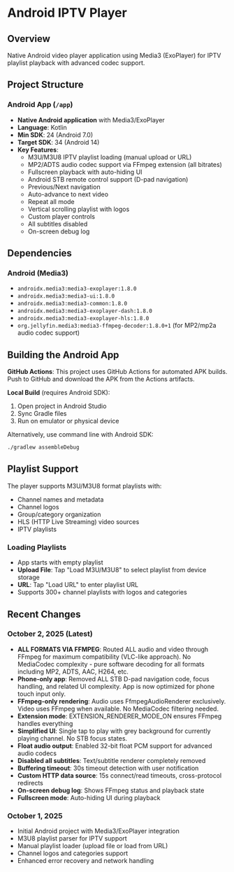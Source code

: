 # Android IPTV Player

## Overview
Native Android video player application using Media3 (ExoPlayer) for IPTV playlist playback with advanced codec support.

## Project Structure

### Android App (`/app`)
- **Native Android application** with Media3/ExoPlayer
- **Language**: Kotlin
- **Min SDK**: 24 (Android 7.0)
- **Target SDK**: 34 (Android 14)
- **Key Features**:
  - M3U/M3U8 IPTV playlist loading (manual upload or URL)
  - MP2/ADTS audio codec support via FFmpeg extension (all bitrates)
  - Fullscreen playback with auto-hiding UI
  - Android STB remote control support (D-pad navigation)
  - Previous/Next navigation
  - Auto-advance to next video
  - Repeat all mode
  - Vertical scrolling playlist with logos
  - Custom player controls
  - All subtitles disabled
  - On-screen debug log

## Dependencies

### Android (Media3)
- `androidx.media3:media3-exoplayer:1.8.0`
- `androidx.media3:media3-ui:1.8.0`
- `androidx.media3:media3-common:1.8.0`
- `androidx.media3:media3-exoplayer-dash:1.8.0`
- `androidx.media3:media3-exoplayer-hls:1.8.0`
- `org.jellyfin.media3:media3-ffmpeg-decoder:1.8.0+1` (for MP2/mp2a audio codec support)

## Building the Android App

**GitHub Actions**: This project uses GitHub Actions for automated APK builds. Push to GitHub and download the APK from the Actions artifacts.

**Local Build** (requires Android SDK):
1. Open project in Android Studio
2. Sync Gradle files
3. Run on emulator or physical device

Alternatively, use command line with Android SDK:
```bash
./gradlew assembleDebug
```

## Playlist Support

The player supports M3U/M3U8 format playlists with:
- Channel names and metadata
- Channel logos
- Group/category organization
- HLS (HTTP Live Streaming) video sources
- IPTV playlists

### Loading Playlists
- App starts with empty playlist
- **Upload File**: Tap "Load M3U/M3U8" to select playlist from device storage
- **URL**: Tap "Load URL" to enter playlist URL
- Supports 300+ channel playlists with logos and categories

## Recent Changes

### October 2, 2025 (Latest)
- **ALL FORMATS VIA FFMPEG**: Routed ALL audio and video through FFmpeg for maximum compatibility (VLC-like approach). No MediaCodec complexity - pure software decoding for all formats including MP2, ADTS, AAC, H264, etc.
- **Phone-only app**: Removed ALL STB D-pad navigation code, focus handling, and related UI complexity. App is now optimized for phone touch input only.
- **FFmpeg-only rendering**: Audio uses FfmpegAudioRenderer exclusively. Video uses FFmpeg when available. No MediaCodec filtering needed.
- **Extension mode**: EXTENSION_RENDERER_MODE_ON ensures FFmpeg handles everything
- **Simplified UI**: Single tap to play with grey background for currently playing channel. No STB focus states.
- **Float audio output**: Enabled 32-bit float PCM support for advanced audio codecs
- **Disabled all subtitles**: Text/subtitle renderer completely removed
- **Buffering timeout**: 30s timeout detection with user notification
- **Custom HTTP data source**: 15s connect/read timeouts, cross-protocol redirects
- **On-screen debug log**: Shows FFmpeg status and playback state
- **Fullscreen mode**: Auto-hiding UI during playback

### October 1, 2025
- Initial Android project with Media3/ExoPlayer integration
- M3U8 playlist parser for IPTV support
- Manual playlist loader (upload file or load from URL)
- Channel logos and categories support
- Enhanced error recovery and network handling

